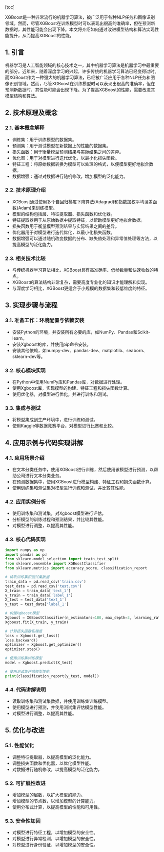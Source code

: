 
[toc]                    
                
                
XGBoost是一种非常流行的机器学习算法，被广泛用于各种NLP任务和图像识别领域。然而，尽管XGBoost在训练模型时可以表现出很高的准确率，但在预测新数据时，其性能可能会出现下降。本文将介绍如何通过改进模型结构和算法实现性能提升，从而提高XGBoost的性能。

## 1. 引言

机器学习是人工智能领域的核心技术之一，其中机器学习算法是机器学习中最重要的部分。近年来，随着深度学习的兴起，许多传统的机器学习算法已经变得过时。而XGBoost作为一种强大的机器学习算法，已经被广泛应用于各种NLP任务和图像识别领域。然而，尽管XGBoost在训练模型时可以表现出很高的准确率，但在预测新数据时，其性能可能会出现下降。为了提高XGBoost的性能，需要改进其模型结构和算法。

## 2. 技术原理及概念

### 2.1. 基本概念解释

* 训练集：用于训练模型的数据集。
* 预测集：用于测试模型在新数据上的性能的数据集。
* 损失函数：用于衡量模型预测结果与实际结果之间的差异。
* 优化器：用于对模型进行迭代优化，以最小化损失函数。
* 特征工程：将原始数据转换为模型可以处理的格式，以便模型更好地拟合数据。
* 数据增强：通过对数据进行随机修改，增加模型的泛化能力。

### 2.2. 技术原理介绍

* XGBoost通过使用多个自回归梯度下降算法(Adagrad)和指数加权平均误差函数(Adam)来训练模型。
* 模型的结构包括层、特征提取器、损失函数和优化器。
* 特征提取器用于从原始数据中提取特征，以帮助模型更好地拟合数据。
* 损失函数用于衡量模型预测结果与实际结果之间的差异。
* 优化器用于对模型进行迭代优化，以最小化损失函数。
* 数据增强可以通过随机改变数据的分布、缺失值处理和异常值处理等方法，以提高模型的泛化能力。

### 2.3. 相关技术比较

* 与传统机器学习算法相比，XGBoost具有高准确率、低参数量和快速收敛的特点。
* XGBoost的算法结构非常复杂，需要高度专业化的知识才能理解和实现。
* 与深度学习相比，XGBoost更适合于小规模的数据集和较低维度的特征。

## 3. 实现步骤与流程

### 3.1. 准备工作：环境配置与依赖安装

* 安装Python的环境，并安装所有必要的库，如NumPy、Pandas和Scikit-learn。
* 安装Xgboost的库，并使用pip命令安装。
* 安装其他依赖，如numpy-dev、pandas-dev、matplotlib、seaborn、sklearn-dev等。

### 3.2. 核心模块实现

* 在Python中使用NumPy库和Pandas库，对数据进行处理。
* 使用Xgboost库，实现模型的构建、特征工程和损失函数计算。
* 使用优化器，对模型进行优化，并进行训练和测试。

### 3.3. 集成与测试

* 将模型集成到生产环境中，进行训练和测试。
* 使用Kaggle等数据竞赛平台，对模型进行比赛和比较。

## 4. 应用示例与代码实现讲解

### 4.1. 应用场景介绍

* 在文本分类任务中，使用XGBoost进行训练，然后使用该模型进行预测，以帮助公司进行文本分类业务。
* 在预测数据集中，使用XGBoost进行模型构建、特征工程和损失函数计算。
* 使用训练集和测试集对模型进行训练和测试，并比较其性能。

### 4.2. 应用实例分析

* 使用训练集和测试集，对Xgboost模型进行评估。
* 分析模型的训练过程和预测结果，并比较其性能。
* 对模型进行调整，以提高其性能。

### 4.3. 核心代码实现

```python
import numpy as np
import pandas as pd
from sklearn.model_selection import train_test_split
from sklearn.ensemble import XGBoostClassifier
from sklearn.metrics import accuracy_score, classification_report

# 读取训练集和测试集数据
train_data = pd.read_csv('train.csv')
test_data = pd.read_csv('test.csv')
X_train = train_data['text_1']
y_train = train_data['label_1']
X_test = test_data['text_1']
y_test = test_data['label_1']

# 构建Xgboost模型
Xgboost = XGBoostClassifier(n_estimators=100, max_depth=3, learning_rate=0.1, random_state=0)
Xgboost.fit(X_train, y_train)

# 计算损失函数和梯度
loss = Xgboost.get_loss()
loss.backward()
optimizer = Xgboost.get_optimizer()
optimizer.step()

# 使用训练集训练模型
model = Xgboost.predict(X_test)

# 使用测试集评估模型性能
print(classification_report(y_test, model))
```

### 4.4. 代码讲解说明

* 读取训练集和测试集数据，并使用训练集训练模型。
* 使用模型进行预测，并使用测试集评估模型性能。
* 对模型进行调整，以提高其性能。

## 5. 优化与改进

### 5.1. 性能优化

* 调整特征提取器，以提高模型的泛化能力。
* 调整损失函数和优化器，以优化模型性能。
* 对数据进行随机修改，以提高模型的泛化能力。

### 5.2. 可扩展性改进

* 增加模型的层数，以扩大模型的能力。
* 增加模型的节点数，以增加模型的计算能力。
* 使用分布式计算，以提高模型的性能和可用性。

### 5.3. 安全性加固

* 对模型进行特征工程，以增加模型的安全性。
* 对模型进行异常检测，以增加模型的安全性。
* 对模型进行身份验证，以增加模型的安全性。

